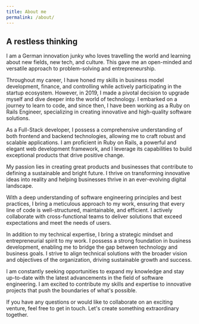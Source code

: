 ```yaml
---
title: About me
permalink: /about/
---
```


## A restless thinking
I am a German innovation junky who loves travelling the world and learning about new fields, new tech, and culture. This gave me an open-minded and versatile approach to problem-solving and entrepreneurship.

Throughout my career, I have honed my skills in business model development, finance, and controlling while actively participating in the startup ecosystem. However, in 2019, I made a pivotal decision to upgrade myself and dive deeper into the world of technology. I embarked on a journey to learn to code, and since then, I have been working as a Ruby on Rails Engineer, specializing in creating innovative and high-quality software solutions.

As a Full-Stack developer, I possess a comprehensive understanding of both frontend and backend technologies, allowing me to craft robust and scalable applications. I am proficient in Ruby on Rails, a powerful and elegant web development framework, and I leverage its capabilities to build exceptional products that drive positive change.

My passion lies in creating great products and businesses that contribute to defining a sustainable and bright future. I thrive on transforming innovative ideas into reality and helping businesses thrive in an ever-evolving digital landscape.

With a deep understanding of software engineering principles and best practices, I bring a meticulous approach to my work, ensuring that every line of code is well-structured, maintainable, and efficient. I actively collaborate with cross-functional teams to deliver solutions that exceed expectations and meet the needs of users.

In addition to my technical expertise, I bring a strategic mindset and entrepreneurial spirit to my work. I possess a strong foundation in business development, enabling me to bridge the gap between technology and business goals. I strive to align technical solutions with the broader vision and objectives of the organization, driving sustainable growth and success.

I am constantly seeking opportunities to expand my knowledge and stay up-to-date with the latest advancements in the field of software engineering. I am excited to contribute my skills and expertise to innovative projects that push the boundaries of what's possible.

If you have any questions or would like to collaborate on an exciting venture, feel free to get in touch. Let's create something extraordinary together.
